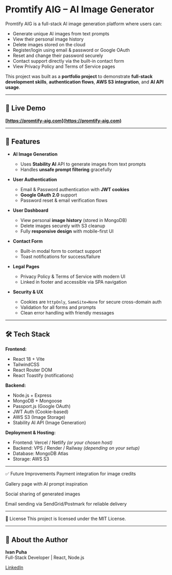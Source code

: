 # Promtify AIG – AI Image Generator

Promtify AIG is a full-stack AI image generation platform where users can:

- Generate unique AI images from text prompts
- View their personal image history
- Delete images stored on the cloud
- Register/login using email & password or Google OAuth
- Reset and change their password securely
- Contact support directly via the built-in contact form
- View Privacy Policy and Terms of Service pages

This project was built as a **portfolio project** to demonstrate **full-stack development skills**, **authentication flows**, **AWS S3 integration**, and **AI API usage**.

---

## 🚀 Live Demo

**[https://promtify-aig.com](https://promtify-aig.com)**

---

## 📸 Features

- **AI Image Generation**  
  - Uses **Stability AI** API to generate images from text prompts
  - Handles **unsafe prompt filtering** gracefully

- **User Authentication**  
  - Email & Password authentication with **JWT cookies**
  - **Google OAuth 2.0** support
  - Password reset & email verification flows

- **User Dashboard**  
  - View personal **image history** (stored in MongoDB)
  - Delete images securely with S3 cleanup
  - Fully **responsive design** with mobile-first UI

- **Contact Form**  
  - Built-in modal form to contact support
  - Toast notifications for success/failure

- **Legal Pages**  
  - Privacy Policy & Terms of Service with modern UI
  - Linked in footer and accessible via SPA navigation

- **Security & UX**  
  - Cookies are `httpOnly`, `SameSite=None` for secure cross-domain auth
  - Validation for all forms and prompts
  - Clean error handling with friendly messages

---

## 🛠️ Tech Stack

**Frontend:**
- React 18 + Vite
- TailwindCSS
- React Router DOM
- React Toastify (notifications)

**Backend:**
- Node.js + Express
- MongoDB + Mongoose
- Passport.js (Google OAuth)
- JWT Auth (Cookie-based)
- AWS S3 (Image Storage)
- Stability AI API (Image Generation)

**Deployment & Hosting:**
- Frontend: Vercel / Netlify *(or your chosen host)*
- Backend: VPS / Render / Railway *(depending on your setup)*
- Database: MongoDB Atlas
- Storage: AWS S3

---

✅ Future Improvements
Payment integration for image credits

Gallery page with AI prompt inspiration

Social sharing of generated images

Email sending via SendGrid/Postmark for reliable delivery

---

📄 License
This project is licensed under the MIT License.

---

## 🙋 About the Author

**Ivan Puha**  
Full-Stack Developer | React, Node.js 

[LinkedIn](https://www.linkedin.com/in/ivan-puga/)


